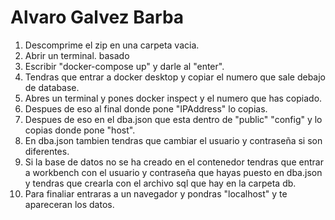 # Alvaro Galvez Barba
1. Descomprime el zip en una carpeta vacia.
2. Abrir un terminal. basado
3. Escribir "docker-compose up" y darle al "enter".
4. Tendras que entrar a docker desktop y copiar el numero que sale debajo de database.
5. Abres un terminal y pones docker inspect y el numero que has copiado.
6. Despues de eso al final donde pone "IPAddress" lo copias.
7. Despues de eso en el dba.json que esta dentro de "public" "config" y lo copias donde pone "host".
8. En dba.json tambien tendras que cambiar el usuario y contraseña si son diferentes.
9. Si la base de datos no se ha creado en el contenedor tendras que entrar a workbench con el usuario y contraseña que hayas puesto en dba.json y tendras que crearla con el archivo sql que hay en la carpeta db.
10. Para finaliar entraras a un navegador y pondras "localhost" y te apareceran los datos.
